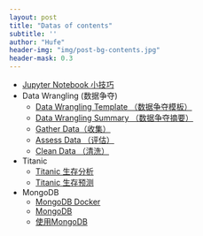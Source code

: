 ```yaml
---
layout: post
title: "Datas of contents"
subtitle: ''
author: "Hufe"
header-img: "img/post-bg-contents.jpg"
header-mask: 0.3
---
```


* [Jupyter Notebook 小技巧](https://nbviewer.jupyter.org/github/hufe09/pydata_practice/blob/master/analysis/10-simple-hacks-to-speed-up-your-data-analysis-in-python.ipynb)
* Data Wrangling (数据争夺)
  * [Data Wrangling Template （数据争夺模板）](https://nbviewer.jupyter.org/github/hufe09/pydata_practice/blob/master/data_wrangling/data_wrangling_template.ipynb)
  * [Data Wrangling Summary （数据争夺摘要）](https://nbviewer.jupyter.org/github/hufe09/pydata_practice/blob/master/data_wrangling/data_wrangling_summary.ipynb)
  * [Gather Data（收集）](https://nbviewer.jupyter.org/github/hufe09/pydata_practice/blob/master/data_wrangling/Gather/Gathering.ipynb)
  * [Assess Data （评估）](https://nbviewer.jupyter.org/github/hufe09/pydata_practice/blob/master/data_wrangling/Assess/Assessing.ipynb)
  * [Clean Data （清洗）](https://nbviewer.jupyter.org/github/hufe09/pydata_practice/blob/master/data_wrangling/Clean/Cleaning.ipynb)
* Titanic
  * [Titanic 生存分析](https://nbviewer.jupyter.org/github/hufe09/pydata_practice/blob/master/analysis/titanic/titanic_data_analysis.ipynb)
  * [Titanic 生存预测](https://nbviewer.jupyter.org/github/hufe09/pydata_practice/blob/master/analysis/titanic/titanic_decision_tree.ipynb)
* MongoDB
  * [MongoDB Docker](https://nbviewer.jupyter.org/github/hufe09/pydata_practice/blob/master/mongodb/mongo_docker.ipynb)
  * [MongoDB](https://nbviewer.jupyter.org/github/hufe09/pydata_practice/blob/master/mongodb/MongoDB.ipynb)
  * [使用MongoDB](https://nbviewer.jupyter.org/github/hufe09/pydata_practice/blob/master/mongodb/mongo_use.ipynb)


